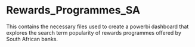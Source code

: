 # Rewards_Programmes_SA
This contains the necessary files used to create a powerbi dashboard that explores the search term popularity of rewards programmes offered by South African banks.
